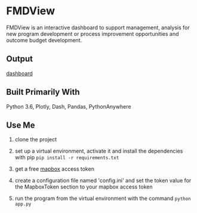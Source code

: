 # FMDView
FMDView is an interactive dashboard to support management, analysis for new program development or process improvement opportunities and outcome budget development.   

## Output
[dashboard](https://blima06.pythonanywhere.com/)


## Built Primarily With
Python 3.6, Plotly, Dash, Pandas, PythonAnywhere

## Use Me
1. clone the project
2. set up a virtual environment, activate it and install the dependencies with pip ```pip install -r requirements.txt```
3. get a free [mapbox](https://www.mapbox.com/help/how-access-tokens-work/) access token
4. create a configuration file named 'config.ini' and set the token value for the MapboxToken section to your mapbox access token

9. run the program from the virtual environment with the command ```python app.py```
